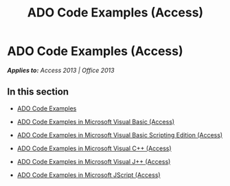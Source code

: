 ﻿---
title: ADO Code Examples (Access)
TOCTitle: ADO Code Examples
ms:assetid: 02f18f49-c153-4560-8d2e-17e9ba445e78
ms:mtpsurl: https://msdn.microsoft.com/en-us/library/JJ248795(v=office.15)
ms:contentKeyID: 48542971
ms.date: 09/18/2015
mtps_version: v=office.15
---

# ADO Code Examples (Access)


_**Applies to:** Access 2013 | Office 2013_

## In this section

  - [ADO Code Examples](ado-code-examples.md)

  - [ADO Code Examples in Microsoft Visual Basic (Access)](ado-code-examples-in-microsoft-visual-basic-access.md)

  - [ADO Code Examples in Microsoft Visual Basic Scripting Edition (Access)](ado-code-examples-in-microsoft-visual-basic-scripting-edition-access.md)

  - [ADO Code Examples in Microsoft Visual C++ (Access)](ado-code-examples-in-microsoft-visual-c-access.md)

  - [ADO Code Examples in Microsoft Visual J++ (Access)](ado-code-examples-in-microsoft-visual-j-access.md)

  - [ADO Code Examples in Microsoft JScript (Access)](ado-code-examples-in-microsoft-jscript-access.md)

